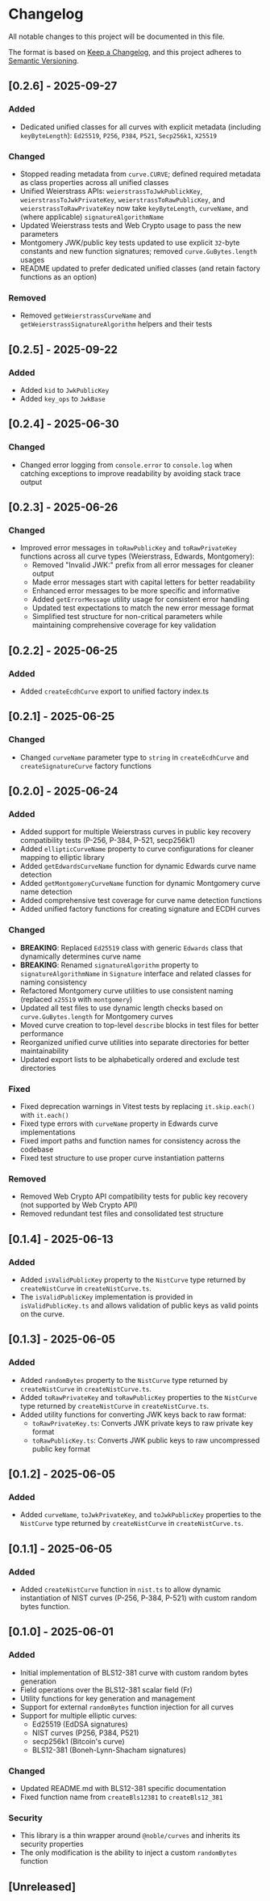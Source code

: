 # Changelog

All notable changes to this project will be documented in this file.

The format is based on [Keep a Changelog](https://keepachangelog.com/en/1.0.0/),
and this project adheres to [Semantic Versioning](https://semver.org/spec/v2.0.0.html).

## [0.2.6] - 2025-09-27

### Added

- Dedicated unified classes for all curves with explicit metadata (including `keyByteLength`): `Ed25519`, `P256`, `P384`, `P521`, `Secp256k1`, `X25519`

### Changed

- Stopped reading metadata from `curve.CURVE`; defined required metadata as class properties across all unified classes
- Unified Weierstrass APIs: `weierstrassToJwkPublickKey`, `weierstrassToJwkPrivateKey`, `weierstrassToRawPublicKey`, and `weierstrassToRawPrivateKey` now take `keyByteLength`, `curveName`, and (where applicable) `signatureAlgorithmName`
- Updated Weierstrass tests and Web Crypto usage to pass the new parameters
- Montgomery JWK/public key tests updated to use explicit `32`-byte constants and new function signatures; removed `curve.GuBytes.length` usages
- README updated to prefer dedicated unified classes (and retain factory functions as an option)

### Removed

- Removed `getWeierstrassCurveName` and `getWeierstrassSignatureAlgorithm` helpers and their tests

## [0.2.5] - 2025-09-22

### Added

- Added `kid` to `JwkPublicKey`
- Added `key_ops` to `JwkBase`

## [0.2.4] - 2025-06-30

### Changed

- Changed error logging from `console.error` to `console.log` when catching exceptions to improve readability by avoiding stack trace output

## [0.2.3] - 2025-06-26

### Changed

- Improved error messages in `toRawPublicKey` and `toRawPrivateKey` functions across all curve types (Weierstrass, Edwards, Montgomery):
  - Removed "Invalid JWK:" prefix from all error messages for cleaner output
  - Made error messages start with capital letters for better readability
  - Enhanced error messages to be more specific and informative
  - Added `getErrorMessage` utility usage for consistent error handling
  - Updated test expectations to match the new error message format
  - Simplified test structure for non-critical parameters while maintaining comprehensive coverage for key validation

## [0.2.2] - 2025-06-25

### Added

- Added `createEcdhCurve` export to unified factory index.ts

## [0.2.1] - 2025-06-25

### Changed

- Changed `curveName` parameter type to `string` in `createEcdhCurve` and `createSignatureCurve` factory functions

## [0.2.0] - 2025-06-24

### Added

- Added support for multiple Weierstrass curves in public key recovery compatibility tests (P-256, P-384, P-521, secp256k1)
- Added `ellipticCurveName` property to curve configurations for cleaner mapping to elliptic library
- Added `getEdwardsCurveName` function for dynamic Edwards curve name detection
- Added `getMontgomeryCurveName` function for dynamic Montgomery curve name detection
- Added comprehensive test coverage for curve name detection functions
- Added unified factory functions for creating signature and ECDH curves

### Changed

- **BREAKING**: Replaced `Ed25519` class with generic `Edwards` class that dynamically determines curve name
- **BREAKING**: Renamed `signatureAlgorithm` property to `signatureAlgorithmName` in `Signature` interface and related classes for naming consistency
- Refactored Montgomery curve utilities to use consistent naming (replaced `x25519` with `montgomery`)
- Updated all test files to use dynamic length checks based on `curve.GuBytes.length` for Montgomery curves
- Moved curve creation to top-level `describe` blocks in test files for better performance
- Reorganized unified curve utilities into separate directories for better maintainability
- Updated export lists to be alphabetically ordered and exclude test directories

### Fixed

- Fixed deprecation warnings in Vitest tests by replacing `it.skip.each()` with `it.each()`
- Fixed type errors with `curveName` property in Edwards curve implementations
- Fixed import paths and function names for consistency across the codebase
- Fixed test structure to use proper curve instantiation patterns

### Removed

- Removed Web Crypto API compatibility tests for public key recovery (not supported by Web Crypto API)
- Removed redundant test files and consolidated test structure

## [0.1.4] - 2025-06-13

### Added

- Added `isValidPublicKey` property to the `NistCurve` type returned by `createNistCurve` in `createNistCurve.ts`.
- The `isValidPublicKey` implementation is provided in `isValidPublicKey.ts` and allows validation of public keys as valid points on the curve.

## [0.1.3] - 2025-06-05

### Added

- Added `randomBytes` property to the `NistCurve` type returned by `createNistCurve` in `createNistCurve.ts`.
- Added `toRawPrivateKey` and `toRawPublicKey` properties to the `NistCurve` type returned by `createNistCurve` in `createNistCurve.ts`.
- Added utility functions for converting JWK keys back to raw format:
  - `toRawPrivateKey.ts`: Converts JWK private keys to raw private key format
  - `toRawPublicKey.ts`: Converts JWK public keys to raw uncompressed public key format

## [0.1.2] - 2025-06-05

### Added

- Added `curveName`, `toJwkPrivateKey`, and `toJwkPublicKey` properties to the `NistCurve` type returned by `createNistCurve` in `createNistCurve.ts`.

## [0.1.1] - 2025-06-05

### Added

- Added `createNistCurve` function in `nist.ts` to allow dynamic instantiation of NIST curves (P-256, P-384, P-521) with custom random bytes function.

## [0.1.0] - 2025-06-01

### Added

- Initial implementation of BLS12-381 curve with custom random bytes generation
- Field operations over the BLS12-381 scalar field (Fr)
- Utility functions for key generation and management
- Support for external `randomBytes` function injection for all curves
- Support for multiple elliptic curves:
  - Ed25519 (EdDSA signatures)
  - NIST curves (P256, P384, P521)
  - secp256k1 (Bitcoin's curve)
  - BLS12-381 (Boneh-Lynn-Shacham signatures)

### Changed

- Updated README.md with BLS12-381 specific documentation
- Fixed function name from `createBls12381` to `createBls12_381`

### Security

- This library is a thin wrapper around `@noble/curves` and inherits its security properties
- The only modification is the ability to inject a custom `randomBytes` function

## [Unreleased]
